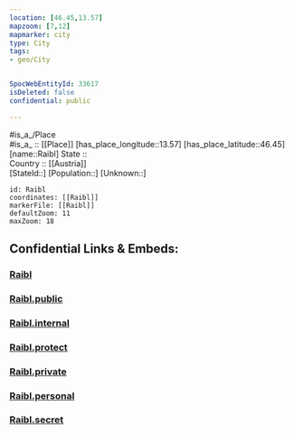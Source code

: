 ```yaml
---
location: [46.45,13.57] 
mapzoom: [7,12] 
mapmarker: city 
type: City
tags:
- geo/City


SpocWebEntityId: 33617
isDeleted: false
confidential: public

---
```

#is_a_/Place  
#is_a_ :: [[Place]] 
[has_place_longitude::13.57] 
[has_place_latitude::46.45] 
[name::Raibl] 
State ::  
Country :: [[Austria]]  
[StateId::] 
[Population::] 
[Unknown::] 


```leaflet
id: Raibl
coordinates: [[Raibl]] 
markerFile: [[Raibl]] 
defaultZoom: 11 
maxZoom: 18
```


## Confidential Links & Embeds: 

### [Raibl](/_Standards/Earth/Continent/Europe/Europe~South/Italy/regions~Italy/Friuli-Venezia_Giulia/Udine.Province/City/Raibl.md) 

### [Raibl.public](/_public/Earth/Continent/Europe/Europe~South/Italy/regions~Italy/Friuli-Venezia_Giulia/Udine.Province/City/Raibl.public.md) 

### [Raibl.internal](/_internal/Earth/Continent/Europe/Europe~South/Italy/regions~Italy/Friuli-Venezia_Giulia/Udine.Province/City/Raibl.internal.md) 

### [Raibl.protect](/_protect/Earth/Continent/Europe/Europe~South/Italy/regions~Italy/Friuli-Venezia_Giulia/Udine.Province/City/Raibl.protect.md) 

### [Raibl.private](/_private/Earth/Continent/Europe/Europe~South/Italy/regions~Italy/Friuli-Venezia_Giulia/Udine.Province/City/Raibl.private.md) 

### [Raibl.personal](/_personal/Earth/Continent/Europe/Europe~South/Italy/regions~Italy/Friuli-Venezia_Giulia/Udine.Province/City/Raibl.personal.md) 

### [Raibl.secret](/_secret/Earth/Continent/Europe/Europe~South/Italy/regions~Italy/Friuli-Venezia_Giulia/Udine.Province/City/Raibl.secret.md)

